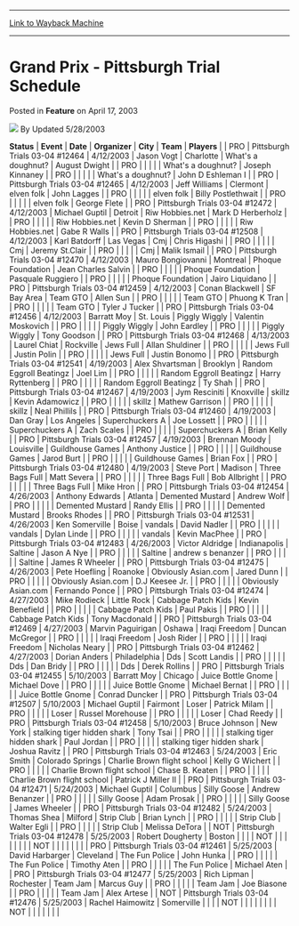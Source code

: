 
---
[Link to Wayback Machine](https://web.archive.org/web/20220820051417/https://magic.wizards.com/en/articles/archive/feature/grand-prix-pittsburgh-trial-schedule-2003-04-17)

[_metadata_:author]:- "Updated 5-28-2003"
[_metadata_:description]:- "StatusEventDateOrganizerCityTeamPlayers PROPittsburgh Trials 03-04 #124644/12/2003Jason VogtCharlotteWhat's a doughnut?August Dwight PRO What's a doughnut?Joseph Kinnaney PRO What's a doughnut?John D Eshleman I PROPittsburgh Trials 03-04 #124654/12/2003Jeff WilliamsClermontelven folkJohn Lagges PRO elven folkBilly Postlethwait PRO elven folkGeorge Flete PROPittsburgh Trials"
[_metadata_:generator]:- "Drupal 7 (http://drupal.org)"
[_metadata_:publish_date]:- "2003-04-17"
[_metadata_:title]:- "Grand Prix - Pittsburgh Trial Schedule"
[_metadata_:wayback_capture_timestamp]:- "2022-08-20 05:14:17+00:00"
[_metadata_:wayback_raw_url]:- "https://web.archive.org/web/20220820051417id_/https://magic.wizards.com/en/articles/archive/feature/grand-prix-pittsburgh-trial-schedule-2003-04-17"
[_metadata_:wayback_url]:- "https://magic.wizards.com/en/articles/archive/feature/grand-prix-pittsburgh-trial-schedule-2003-04-17"
---


Grand Prix - Pittsburgh Trial Schedule
======================================



 Posted in **Feature**
 on April 17, 2003 






![](https://media.magic.wizards.com/styles/auth_small/public/generic-avatar-150_426.png)
By Updated 5/28/2003













 **Status** | **Event** | **Date** | **Organizer** | **City** | **Team** | **Players** |
| PRO | Pittsburgh Trials 03-04 #12464 | 4/12/2003 | Jason Vogt | Charlotte | What's a doughnut? | August Dwight |
| PRO |  |  |  |  | What's a doughnut? | Joseph Kinnaney |
| PRO |  |  |  |  | What's a doughnut? | John D Eshleman I |
| PRO | Pittsburgh Trials 03-04 #12465 | 4/12/2003 | Jeff Williams | Clermont | elven folk | John Lagges |
| PRO |  |  |  |  | elven folk | Billy Postlethwait |
| PRO |  |  |  |  | elven folk | George Flete |
| PRO | Pittsburgh Trials 03-04 #12472 | 4/12/2003 | Michael Guptil | Detroit | Riw Hobbies.net  | Mark D Herberholz |
| PRO |  |  |  |  | Riw Hobbies.net  | Kevin D Sherman |
| PRO |  |  |  |  | Riw Hobbies.net  | Gabe R Walls |
| PRO | Pittsburgh Trials 03-04 #12508 | 4/12/2003 | Karl Batdorff | Las Vegas | Cmj | Chris Higashi |
| PRO |  |  |  |  | Cmj | Jeremy St.Clair |
| PRO |  |  |  |  | Cmj | Malik Ismail |
| PRO | Pittsburgh Trials 03-04 #12470 | 4/12/2003 | Mauro Bongiovanni | Montreal | Phoque Foundation  | Jean Charles Salvin |
| PRO |  |  |  |  | Phoque Foundation  | Pasquale Ruggiero |
| PRO |  |  |  |  | Phoque Foundation  | Jairo Liquidano |
| PRO | Pittsburgh Trials 03-04 #12459 | 4/12/2003 | Conan Blackwell | SF Bay Area | Team GTO | Allen Sun |
| PRO |  |  |  |  | Team GTO | Phuong K Tran |
| PRO |  |  |  |  | Team GTO | Tyler J Tucker |
| PRO | Pittsburgh Trials 03-04 #12456 | 4/12/2003 | Barratt Moy | St. Louis | Piggly Wiggly | Valentin Moskovich |
| PRO |  |  |  |  | Piggly Wiggly | John Eardley |
| PRO |  |  |  |  | Piggly Wiggly | Tony Goodson |
| PRO | Pittsburgh Trials 03-04 #12468 | 4/13/2003 | Laurel Chiat | Rockville | Jews Full  | Allan Shuldiner |
| PRO |  |  |  |  | Jews Full  | Justin Polin |
| PRO |  |  |  |  | Jews Full  | Justin Bonomo |
| PRO | Pittsburgh Trials 03-04 #12541 | 4/19/2003 | Alex Shvartsman | Brooklyn | Random Eggroll Beatingz  | Joel Lim |
| PRO |  |  |  |  | Random Eggroll Beatingz  | Harry Ryttenberg |
| PRO |  |  |  |  | Random Eggroll Beatingz  | Ty Shah |
| PRO | Pittsburgh Trials 03-04 #12467 | 4/19/2003 | Jym Resciniti | Knoxville | skillz | Kevin Adamowicz |
| PRO |  |  |  |  | skillz | Mathew Garrison |
| PRO |  |  |  |  | skillz | Neal Phillils |
| PRO | Pittsburgh Trials 03-04 #12460 | 4/19/2003 | Dan Gray | Los Angeles | Superchuckers A | Joe Lossett |
| PRO |  |  |  |  | Superchuckers A | Zach Scales |
| PRO |  |  |  |  | Superchuckers A | Brian Kelly |
| PRO | Pittsburgh Trials 03-04 #12457 | 4/19/2003 | Brennan Moody | Louisville | Guildhouse Games  | Anthony Justice |
| PRO |  |  |  |  | Guildhouse Games  | Jarod Burt |
| PRO |  |  |  |  | Guildhouse Games  | Brian Fox |
| PRO | Pittsburgh Trials 03-04 #12480 | 4/19/2003 | Steve Port | Madison | Three Bags Full  | Matt Severa |
| PRO |  |  |  |  | Three Bags Full  | Bob Allbright |
| PRO |  |  |  |  | Three Bags Full  | Mike Hron |
| PRO | Pittsburgh Trials 03-04 #12454 | 4/26/2003 | Anthony Edwards | Atlanta | Demented Mustard  | Andrew Wolf |
| PRO |  |  |  |  | Demented Mustard  | Randy Ellis |
| PRO |  |  |  |  | Demented Mustard  | Brooks Rhodes |
| PRO | Pittsburgh Trials 03-04 #12531 | 4/26/2003 | Ken Somerville | Boise | vandals | David Nadler |
| PRO |  |  |  |  | vandals | Dylan Linde |
| PRO |  |  |  |  | vandals | Kevin MacPhee |
| PRO | Pittsburgh Trials 03-04 #12483 | 4/26/2003 | Victor Aldridge | Indianapolis | Saltine | Jason A Nye |
| PRO |  |  |  |  | Saltine | andrew s benanzer |
| PRO |  |  |  |  | Saltine | James R Wheeler |
| PRO | Pittsburgh Trials 03-04 #12475 | 4/26/2003 | Pete Hoefling | Roanoke | Obviously Asian.com  | Jared Dunn |
| PRO |  |  |  |  | Obviously Asian.com  | D.J Keesee Jr. |
| PRO |  |  |  |  | Obviously Asian.com  | Fernando Ponce |
| PRO | Pittsburgh Trials 03-04 #12474 | 4/27/2003 | Mike Rodieck | Little Rock | Cabbage Patch Kids | Kevin Benefield |
| PRO |  |  |  |  | Cabbage Patch Kids | Paul Pakis |
| PRO |  |  |  |  | Cabbage Patch Kids | Tony Macdonald |
| PRO | Pittsburgh Trials 03-04 #12469 | 4/27/2003 | Marvin Paguirigan | Oshawa | Iraqi Freedom  | Duncan McGregor |
| PRO |  |  |  |  | Iraqi Freedom  | Josh Rider |
| PRO |  |  |  |  | Iraqi Freedom  | Nicholas Neary |
| PRO | Pittsburgh Trials 03-04 #12462 | 4/27/2003 | Dorian Anders | Philadelphia | Dds | Scott Landis |
| PRO |  |  |  |  | Dds | Dan Bridy |
| PRO |  |  |  |  | Dds | Derek Rollins |
| PRO | Pittsburgh Trials 03-04 #12455 | 5/10/2003 | Barratt Moy | Chicago | Juice Bottle Gnome  | Michael Dove |
| PRO |  |  |  |  | Juice Bottle Gnome  | Michael Bernat |
| PRO |  |  |  |  | Juice Bottle Gnome  | Conrad Duncker |
| PRO | Pittsburgh Trials 03-04 #12507 | 5/10/2003 | Michael Guptil | Fairmont | Loser | Patrick Milam |
| PRO |  |  |  |  | Loser | Russel Morehouse |
| PRO |  |  |  |  | Loser | Chad Reedy |
| PRO | Pittsburgh Trials 03-04 #12458 | 5/10/2003 | Bruce Johnson | New York | stalking tiger hidden shark  | Tony Tsai |
| PRO |  |  |  |  | stalking tiger hidden shark  | Paul Jordan |
| PRO |  |  |  |  | stalking tiger hidden shark  | Joshua Ravitz |
| PRO | Pittsburgh Trials 03-04 #12463 | 5/24/2003 | Eric Smith | Colorado Springs | Charlie Brown flight school  | Kelly G Wichert |
| PRO |  |  |  |  | Charlie Brown flight school  | Chase B. Keaten |
| PRO |  |  |  |  | Charlie Brown flight school  | Patrick J Miller II |
| PRO | Pittsburgh Trials 03-04 #12471 | 5/24/2003 | Michael Guptil | Columbus | Silly Goose | Andrew Benanzer |
| PRO |  |  |  |  | Silly Goose | Adam Prosak |
| PRO |  |  |  |  | Silly Goose | James Wheeler |
| PRO | Pittsburgh Trials 03-04 #12482 | 5/24/2003 | Thomas Shea | Milford | Strip Club | Brian Lynch |
| PRO |  |  |  |  | Strip Club | Walter Egli |
| PRO |  |  |  |  | Strip Club | Melissa DeTora |
| NOT | Pittsburgh Trials 03-04 #12478 | 5/25/2003 | Robert Dougherty | Boston |  |  |
| NOT |  |  |  |  |  |  |
| NOT |  |  |  |  |  |  |
| PRO | Pittsburgh Trials 03-04 #12461 | 5/25/2003 | David Harbarger | Cleveland | The Fun Police | John Hunka |
| PRO |  |  |  |  | The Fun Police | Timothy Aten |
| PRO |  |  |  |  | The Fun Police | Michael Aten |
| PRO | Pittsburgh Trials 03-04 #12477 | 5/25/2003 | Rich Lipman | Rochester | Team Jam | Marcus Guy |
| PRO |  |  |  |  | Team Jam | Joe Biasone |
| PRO |  |  |  |  | Team Jam | Alex Artese |
| NOT | Pittsburgh Trials 03-04 #12476 | 5/25/2003 | Rachel Haimowitz | Somerville |  |  |
| NOT |  |  |  |  |  |  |
| NOT |  |  |  |  |  |  |







